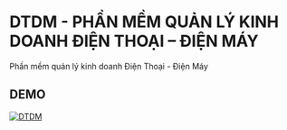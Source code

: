 # DTDM - PHẦN MỀM QUẢN LÝ KINH DOANH ĐIỆN THOẠI – ĐIỆN MÁY 

Phần mềm quản lý kinh doanh Điện Thoại - Điện Máy

## DEMO

[![DTDM](https://lh3.googleusercontent.com/fife/AAWUweXFtjh3uKJcoufNKWIrS-rk2ELUW0Ubvl75GwkFbxPXqpi1b0p_kGpR-Bn6s6ZSNVlh5Kc_rKu_vhIJwhcLAc7mKzm_gbKweuoLKBhwWEFTlil6aA5vywXoi844rW54vvv5p9hT5YMowtntRn3hJIkc94dECyOH4eLDTf-26UynuQkqTxlzu9ZIArNkKK3E62SbmeCYNcpKNM6lUIYZbJB9V1DN9R35f1zctuYl4d5dn8pppkCg1NsTLbr9-9LBCp6ASElExtgREBjCat3rySiHujK4321hXnbnjzy324dJdeuNdJNzAeLWn17dVJIJGip9wwFpERGjtELunc5-5JIK-GZH4Pjo7Tr7SFl43RHNE3AyLir_oHaZciHEXGui8YVWw3w9jJbOyV4tg8nnhT3C0PK8bGBQ6aIT8yscThOSFkJXkE-QwikFB-ufrcwDornrYIziOhQqd858n8u3b4Ewt6RjM529Dfw4_hvvOTFjVthHocYp614b4jqtbus2dseHQbWFRJKdL_0m2WXi5r5RvrxkCrzXyFhkesqMERC1FNqXZ0KLPmJLZ0ZsYmVPwo_B8YQQKWgWlwDaSbvFC85CcQz0U_2nnvsbMcab1RKd4PxkS1-pgmuyw8JUm-_EoG_JxmOYRHTjKxlSOs1Je4LAve4Z07rI8WBjM_gFW9vT7O0dwCD8HjU9svIXXIPp6L-kmbq_9k-qNhtGA7boeFxUeOJTyIDVLQJRBinhNrDsC5hy8PQT9IUsm-A43tMLTG5EEDUkkvsdxvfCvgVkAnYC41yHww8c2Y-5wG_kNf3pDIK98_Bg093LRQIrNRKs30_pjnmYSWZrMtfJWsw42awv_GTD3vpokoi0mm5kZyeedLQnc24jeoYAzvEDeTVRpGxW9b_PQVNzN10omh0pfX2eMAjIJ3Lp_qznqFAnaPuS5BKSCcRhx3b7hLSfHTODTcdfN_NDoY1Mo6qzyNXTfvJSDKf6l1L5BXhtFrRo1b2M4a8AQvNug973ZPTkh00qv4EDCieQ7Ym01oXBKeMiuEQNE3P7zuYjXLeydbKXo3W0qgOHkn_Uo7x5YcU3SOzTrzCRXesu6SnfyXUWIyKhkf_0mhVwTX-U0n5kfl6RICZCkLxt4K8ZlNeyzdM4QLJ7dPetr1rRQf0qtlBCblNE41mnxpSmNkNOOT88q7dBvHRBuCNdauEcfPGY7stbRl99Cc0ZpdHpN_0ANNNDLZCe8_GGdny9sYefDahIM2GQkp5m1XPn6NEYhIYFWIYzILQtIjYXKnM=w1600-h800)](https://youtu.be/octk5M9J0xw)